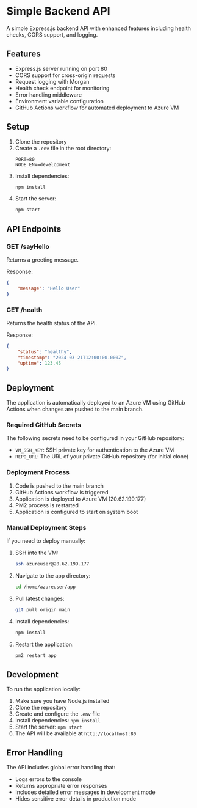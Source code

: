 # Simple Backend API

A simple Express.js backend API with enhanced features including health checks, CORS support, and logging.

## Features

- Express.js server running on port 80
- CORS support for cross-origin requests
- Request logging with Morgan
- Health check endpoint for monitoring
- Error handling middleware
- Environment variable configuration
- GitHub Actions workflow for automated deployment to Azure VM

## Setup

1. Clone the repository
2. Create a `.env` file in the root directory:
   ```
   PORT=80
   NODE_ENV=development
   ```
3. Install dependencies:
   ```bash
   npm install
   ```
4. Start the server:
   ```bash
   npm start
   ```

## API Endpoints

### GET /sayHello
Returns a greeting message.

Response:
```json
{
    "message": "Hello User"
}
```

### GET /health
Returns the health status of the API.

Response:
```json
{
    "status": "healthy",
    "timestamp": "2024-03-21T12:00:00.000Z",
    "uptime": 123.45
}
```

## Deployment

The application is automatically deployed to an Azure VM using GitHub Actions when changes are pushed to the main branch.

### Required GitHub Secrets

The following secrets need to be configured in your GitHub repository:

- `VM_SSH_KEY`: SSH private key for authentication to the Azure VM
- `REPO_URL`: The URL of your private GitHub repository (for initial clone)

### Deployment Process

1. Code is pushed to the main branch
2. GitHub Actions workflow is triggered
3. Application is deployed to Azure VM (20.62.199.177)
4. PM2 process is restarted
5. Application is configured to start on system boot

### Manual Deployment Steps

If you need to deploy manually:

1. SSH into the VM:
   ```bash
   ssh azureuser@20.62.199.177
   ```

2. Navigate to the app directory:
   ```bash
   cd /home/azureuser/app
   ```

3. Pull latest changes:
   ```bash
   git pull origin main
   ```

4. Install dependencies:
   ```bash
   npm install
   ```

5. Restart the application:
   ```bash
   pm2 restart app
   ```

## Development

To run the application locally:

1. Make sure you have Node.js installed
2. Clone the repository
3. Create and configure the `.env` file
4. Install dependencies: `npm install`
5. Start the server: `npm start`
6. The API will be available at `http://localhost:80`

## Error Handling

The API includes global error handling that:
- Logs errors to the console
- Returns appropriate error responses
- Includes detailed error messages in development mode
- Hides sensitive error details in production mode 